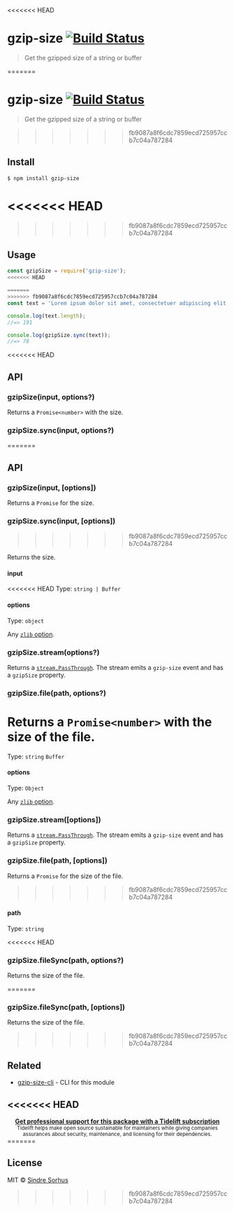 <<<<<<< HEAD
# gzip-size [![Build Status](https://travis-ci.com/sindresorhus/gzip-size.svg?branch=master)](https://travis-ci.com/github/sindresorhus/gzip-size)

> Get the gzipped size of a string or buffer

=======
# gzip-size [![Build Status](https://travis-ci.org/sindresorhus/gzip-size.svg?branch=master)](https://travis-ci.org/sindresorhus/gzip-size)

> Get the gzipped size of a string or buffer


>>>>>>> fb9087a8f6cdc7859ecd725957ccb7c04a787284
## Install

```
$ npm install gzip-size
```

<<<<<<< HEAD
=======

>>>>>>> fb9087a8f6cdc7859ecd725957ccb7c04a787284
## Usage

```js
const gzipSize = require('gzip-size');
<<<<<<< HEAD

=======
>>>>>>> fb9087a8f6cdc7859ecd725957ccb7c04a787284
const text = 'Lorem ipsum dolor sit amet, consectetuer adipiscing elit. Aenean commodo ligula eget dolor. Aenean massa. Cum sociis natoque penatibus et magnis dis parturient montes, nascetur ridiculus mus.';

console.log(text.length);
//=> 191

console.log(gzipSize.sync(text));
//=> 78
```

<<<<<<< HEAD
## API

### gzipSize(input, options?)

Returns a `Promise<number>` with the size.

### gzipSize.sync(input, options?)
=======

## API

### gzipSize(input, [options])

Returns a `Promise` for the size.

### gzipSize.sync(input, [options])
>>>>>>> fb9087a8f6cdc7859ecd725957ccb7c04a787284

Returns the size.

#### input

<<<<<<< HEAD
Type: `string | Buffer`

#### options

Type: `object`

Any [`zlib` option](https://nodejs.org/api/zlib.html#zlib_class_options).

### gzipSize.stream(options?)

Returns a [`stream.PassThrough`](https://nodejs.org/api/stream.html#stream_class_stream_passthrough). The stream emits a `gzip-size` event and has a `gzipSize` property.

### gzipSize.file(path, options?)

Returns a `Promise<number>` with the size of the file.
=======
Type: `string` `Buffer`

#### options

Type: `Object`

Any [`zlib` option](https://nodejs.org/api/zlib.html#zlib_class_options).

### gzipSize.stream([options])

Returns a [`stream.PassThrough`](https://nodejs.org/api/stream.html#stream_class_stream_passthrough). The stream emits a `gzip-size` event and has a `gzipSize` property.

### gzipSize.file(path, [options])

Returns a `Promise` for the size of the file.
>>>>>>> fb9087a8f6cdc7859ecd725957ccb7c04a787284

#### path

Type: `string`

<<<<<<< HEAD
### gzipSize.fileSync(path, options?)

Returns the size of the file.

=======
### gzipSize.fileSync(path, [options])

Returns the size of the file.


>>>>>>> fb9087a8f6cdc7859ecd725957ccb7c04a787284
## Related

- [gzip-size-cli](https://github.com/sindresorhus/gzip-size-cli) - CLI for this module

<<<<<<< HEAD
---

<div align="center">
	<b>
		<a href="https://tidelift.com/subscription/pkg/npm-gzip-size?utm_source=npm-gzip-size&utm_medium=referral&utm_campaign=readme">Get professional support for this package with a Tidelift subscription</a>
	</b>
	<br>
	<sub>
		Tidelift helps make open source sustainable for maintainers while giving companies<br>assurances about security, maintenance, and licensing for their dependencies.
	</sub>
</div>
=======

## License

MIT © [Sindre Sorhus](https://sindresorhus.com)
>>>>>>> fb9087a8f6cdc7859ecd725957ccb7c04a787284
